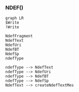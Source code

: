 




### NDEF()
``` mermaid
graph LR
$Write
!Write

NdefFragment
NdefText
NdefUri
NdefBT
NdefSp
ndefType

ndefType --> NdefText
ndefType --> NdefUri
ndefType --> NdefBT
ndefType --> NdefSp
NdefText --> createNdefTextMes

```
```kotlin

```
<!--stackedit_data:
eyJoaXN0b3J5IjpbLTE1NDg0MTg5MzEsLTgyODU1NjMzXX0=
-->